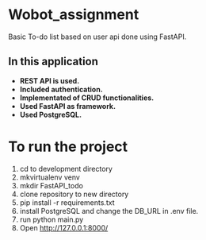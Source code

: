 # Wobot_assignment

Basic To-do list based on user api done using FastAPI.

## In this application

- **REST API is used.**
- **Included authentication.**
- **Implementated of CRUD functionalities.**
- **Used FastAPI as framework.**
- **Used PostgreSQL.**

# To run the project

1. cd to development directory
2. mkvirtualenv venv
3. mkdir FastAPI_todo
4. clone repository to new directory
5. pip install -r requirements.txt
6. install PostgreSQL and change the DB_URL in .env file.
7. run python main.py
8. Open http://127.0.0.1:8000/
